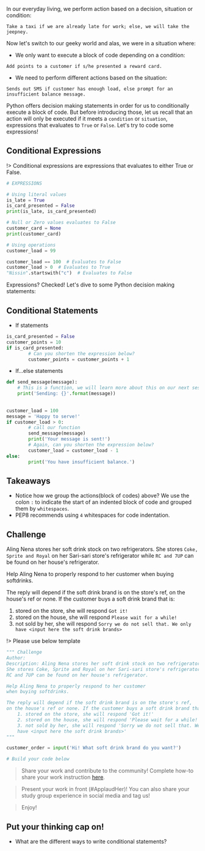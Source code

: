 In our everyday living, we perform action based on a decision, situation or condition:
```shell
Take a taxi if we are already late for work; else, we will take the jeepney.
```

Now let's switch to our geeky world and alas, we were in a situation where:
* We only want to execute a block of code depending on a condition:
```shell
Add points to a customer if s/he presented a reward card.
```

* We need to perform different actions based on the situation:
```shell
Sends out SMS if customer has enough load, else prompt for an insufficient balance message.
```

Python offers decision making statements in order for us to conditionally execute a block of code. But before introducing those, let us recall that an action will only be executed if it meets a `condition` or `situation`, expressions that evaluates to `True` or `False`. Let's try to code some expressions!

## Conditional Expressions

!> Conditional expressions are expressions that evaluates to either True or False.

```python
# EXPRESSIONS

# Using literal values
is_late = True
is_card_presented = False
print(is_late, is_card_presented)

# Null or Zero values evaluates to False
customer_card = None
print(customer_card)

# Using operations
customer_load = 99

customer_load == 100  # Evaluates to False
customer_load > 0  # Evaluates to True
"Nissin".startswith("c")  # Evaluates to False
```

Expressions? Checked! Let's dive to some Python decision making statements:

## Conditional Statements

* If statements

```python
is_card_presented = False
customer_points = 10
if is_card_presented:
        # Can you shorten the expression below?
        customer_points = customer_points + 1
```

* If...else statements

```python
def send_message(message):
    # This is a function, we will learn more about this on our next session!
    print('Sending: {}'.format(message))
    
    
customer_load = 100
message = 'Happy to serve!'
if customer_load > 0:
        # call our function
        send_message(message)
        print('Your message is sent!')
        # Again, can you shorten the expression below?
        customer_load = customer_load - 1
else:
        print('You have insufficient balance.')
```


## Takeaways
* Notice how we group the actions(block of codes) above? We use the colon `:` to indicate the start of an indented block of code and grouped them by `whitespaces`.
* PEP8 recommends using `4` whitespaces for code indentation.


## Challenge
Aling Nena stores her soft drink stock on two refrigerators.
She stores `Coke, Sprite and Royal` on her Sari-sari store's refrigerator while
`RC and 7UP` can be found on her house's refrigerator.

Help Aling Nena to properly respond to her customer when buying softdrinks.

The reply will depend if the soft drink brand is on the store's ref,
on the house's ref or none. If the customer buys a soft drink brand that is:
1. stored on the store, she will respond `Got it!`
2. stored on the house, she will respond `Please wait for a while!`
3. not sold by her, she will respond `Sorry we do not sell that. We only have <input here the soft drink brands>`
    

!> Please use below template

```python
""" Challenge
Author:
Description: Aling Nena stores her soft drink stock on two refrigerators.
She stores Coke, Sprite and Royal on her Sari-sari store's refrigerator while
RC and 7UP can be found on her house's refrigerator.

Help Aling Nena to properly respond to her customer
when buying softdrinks.

The reply will depend if the soft drink brand is on the store's ref,
on the house's ref or none. If the customer buys a soft drink brand that is:
    1. stored on the store, she will respond 'Got it!'
    2. stored on the house, she will respond 'Please wait for a while!'
    3. not sold by her, she will respond 'Sorry we do not sell that. We only
    have <input here the soft drink brands>'
"""

customer_order = input('Hi! What soft drink brand do you want?')

# Build your code below

```

> Share your work and contribute to the community! Complete how-to share your work instruction [here](getting_started/exercise_upload_step.md).

> Present your work in front (#ApplaudHer)! You can also share your study group experience in social media and tag us!

> Enjoy!


## Put your thinking cap on!

- What are the different ways to write conditional statements?
